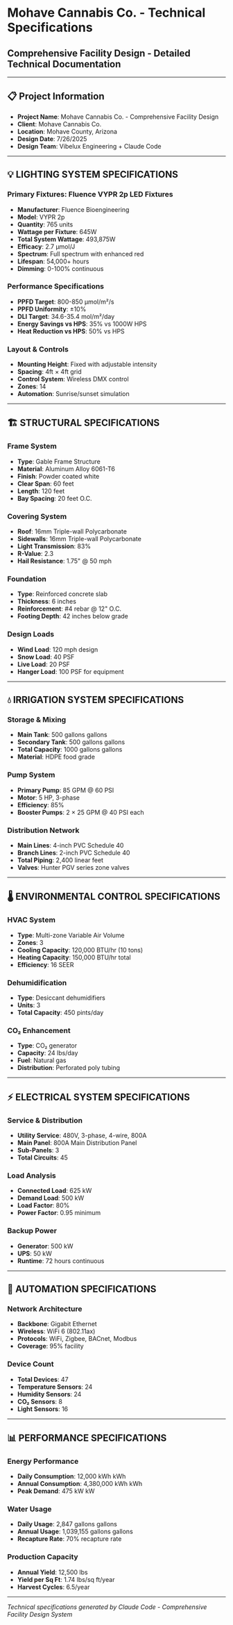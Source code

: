 # Mohave Cannabis Co. - Technical Specifications
## Comprehensive Facility Design - Detailed Technical Documentation

---

## 📋 **Project Information**
- **Project Name**: Mohave Cannabis Co. - Comprehensive Facility Design
- **Client**: Mohave Cannabis Co.
- **Location**: Mohave County, Arizona
- **Design Date**: 7/26/2025
- **Design Team**: Vibelux Engineering + Claude Code

---

## 💡 **LIGHTING SYSTEM SPECIFICATIONS**

### Primary Fixtures: Fluence VYPR 2p LED Fixtures
- **Manufacturer**: Fluence Bioengineering
- **Model**: VYPR 2p
- **Quantity**: 765 units
- **Wattage per Fixture**: 645W
- **Total System Wattage**: 493,875W
- **Efficacy**: 2.7 μmol/J
- **Spectrum**: Full spectrum with enhanced red
- **Lifespan**: 54,000+ hours
- **Dimming**: 0-100% continuous

### Performance Specifications
- **PPFD Target**: 800-850 μmol/m²/s
- **PPFD Uniformity**: ±10%
- **DLI Target**: 34.6-35.4 mol/m²/day
- **Energy Savings vs HPS**: 35% vs 1000W HPS
- **Heat Reduction vs HPS**: 50% vs HPS

### Layout & Controls
- **Mounting Height**: Fixed with adjustable intensity
- **Spacing**: 4ft × 4ft grid
- **Control System**: Wireless DMX control
- **Zones**: 14
- **Automation**: Sunrise/sunset simulation

---

## 🏗️ **STRUCTURAL SPECIFICATIONS**

### Frame System
- **Type**: Gable Frame Structure
- **Material**: Aluminum Alloy 6061-T6
- **Finish**: Powder coated white
- **Clear Span**: 60 feet
- **Length**: 120 feet
- **Bay Spacing**: 20 feet O.C.

### Covering System
- **Roof**: 16mm Triple-wall Polycarbonate
- **Sidewalls**: 16mm Triple-wall Polycarbonate
- **Light Transmission**: 83%
- **R-Value**: 2.3
- **Hail Resistance**: 1.75" @ 50 mph

### Foundation
- **Type**: Reinforced concrete slab
- **Thickness**: 6 inches
- **Reinforcement**: #4 rebar @ 12" O.C.
- **Footing Depth**: 42 inches below grade

### Design Loads
- **Wind Load**: 120 mph design
- **Snow Load**: 40 PSF
- **Live Load**: 20 PSF
- **Hanger Load**: 100 PSF for equipment

---

## 💧 **IRRIGATION SYSTEM SPECIFICATIONS**

### Storage & Mixing
- **Main Tank**: 500 gallons gallons
- **Secondary Tank**: 500 gallons gallons
- **Total Capacity**: 1000 gallons gallons
- **Material**: HDPE food grade

### Pump System
- **Primary Pump**: 85 GPM @ 60 PSI
- **Motor**: 5 HP, 3-phase
- **Efficiency**: 85%
- **Booster Pumps**: 2 × 25 GPM @ 40 PSI each

### Distribution Network
- **Main Lines**: 4-inch PVC Schedule 40
- **Branch Lines**: 2-inch PVC Schedule 40
- **Total Piping**: 2,400 linear feet
- **Valves**: Hunter PGV series zone valves

---

## 🌡️ **ENVIRONMENTAL CONTROL SPECIFICATIONS**

### HVAC System
- **Type**: Multi-zone Variable Air Volume
- **Zones**: 3
- **Cooling Capacity**: 120,000 BTU/hr (10 tons)
- **Heating Capacity**: 150,000 BTU/hr total
- **Efficiency**: 16 SEER

### Dehumidification
- **Type**: Desiccant dehumidifiers
- **Units**: 3
- **Total Capacity**: 450 pints/day

### CO₂ Enhancement
- **Type**: CO₂ generator
- **Capacity**: 24 lbs/day
- **Fuel**: Natural gas
- **Distribution**: Perforated poly tubing

---

## ⚡ **ELECTRICAL SYSTEM SPECIFICATIONS**

### Service & Distribution
- **Utility Service**: 480V, 3-phase, 4-wire, 800A
- **Main Panel**: 800A Main Distribution Panel
- **Sub-Panels**: 3
- **Total Circuits**: 45

### Load Analysis
- **Connected Load**: 625 kW
- **Demand Load**: 500 kW
- **Load Factor**: 80%
- **Power Factor**: 0.95 minimum

### Backup Power
- **Generator**: 500 kW
- **UPS**: 50 kW
- **Runtime**: 72 hours continuous

---

## 🤖 **AUTOMATION SPECIFICATIONS**

### Network Architecture
- **Backbone**: Gigabit Ethernet
- **Wireless**: WiFi 6 (802.11ax)
- **Protocols**: WiFi, Zigbee, BACnet, Modbus
- **Coverage**: 95% facility

### Device Count
- **Total Devices**: 47
- **Temperature Sensors**: 24
- **Humidity Sensors**: 24
- **CO₂ Sensors**: 8
- **Light Sensors**: 16

---

## 📊 **PERFORMANCE SPECIFICATIONS**

### Energy Performance
- **Daily Consumption**: 12,000 kWh kWh
- **Annual Consumption**: 4,380,000 kWh kWh
- **Peak Demand**: 475 kW kW

### Water Usage
- **Daily Usage**: 2,847 gallons gallons
- **Annual Usage**: 1,039,155 gallons gallons
- **Recapture Rate**: 70% recapture rate

### Production Capacity
- **Annual Yield**: 12,500 lbs
- **Yield per Sq Ft**: 1.74 lbs/sq ft/year
- **Harvest Cycles**: 6.5/year

---

*Technical specifications generated by Claude Code - Comprehensive Facility Design System*
